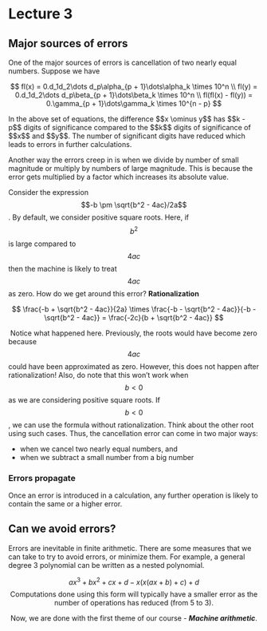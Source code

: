 # Lecture 3

## Major sources of errors

One of the major sources of errors is cancellation of two nearly equal numbers. Suppose we have

<div style='text-align:center'>


$$
fl(x) = 0.d_1d_2\dots d_p\alpha_{p + 1}\dots\alpha_k \times 10^n \\
fl(y) = 0.d_1d_2\dots d_p\beta_{p + 1}\dots\beta_k \times 10^n \\
fl(fl(x) - fl(y)) = 0.\gamma_{p + 1}\dots\gamma_k \times 10^{n - p}
$$
</div>In the above set of equations, the difference $$x \ominus y$$ has $$k - p$$ digits of significance compared to the $$k$$ digits of significance of $$x$$ and $$y$$. The number of significant digits have reduced which leads to errors in further calculations.

Another way the errors creep in is when we divide by number of small magnitude or multiply by numbers of large magnitude. This is because the error gets multiplied by a factor which increases its absolute value.

 Consider the expression $$-b \pm \sqrt{b^2 - 4ac}/2a$$. By default, we consider positive square roots. Here, if $$b^2$$ is large compared to $$4ac$$ then the machine is likely to treat $$4ac$$ as zero. How do we get around this error? **Rationalization**

<div style='text-align:center'>


$$
\frac{-b + \sqrt{b^2 - 4ac}}{2a} \times \frac{-b - \sqrt{b^2 - 4ac}}{-b - \sqrt{b^2 - 4ac}} = \frac{-2c}{b + \sqrt{b^2 - 4ac}}
$$
</div>

​	 Notice what happened here. Previously, the roots would have become zero because $$4ac$$ could have been approximated as zero. However, this does not happen after rationalization! Also, do note that this won’t work when $$b<0$$ as we are considering positive square roots. If $$b<0$$, we can use the formula without rationalization. Think about the other root using such cases. Thus, the cancellation error can come in two major ways:

- when we cancel two nearly equal numbers, and
- when we subtract a small number from a big number

### Errors propagate

Once an error is introduced in a calculation, any further operation is likely to contain the same or a higher error. 

## Can we avoid errors?

Errors are inevitable in finite arithmetic. There are some measures that we can take to try to avoid errors, or minimize them. For example, a general degree 3 polynomial can be written as a nested polynomial.

<div style='text-align:center'>


$$
ax^3 + bx^2 + cx + d - x(x(ax + b) + c) + d
$$
Computations done using this form will typically have a smaller error as the number of operations has reduced (from 5 to 3). 

Now, we are done with the first theme of our course - ***Machine arithmetic***. 
